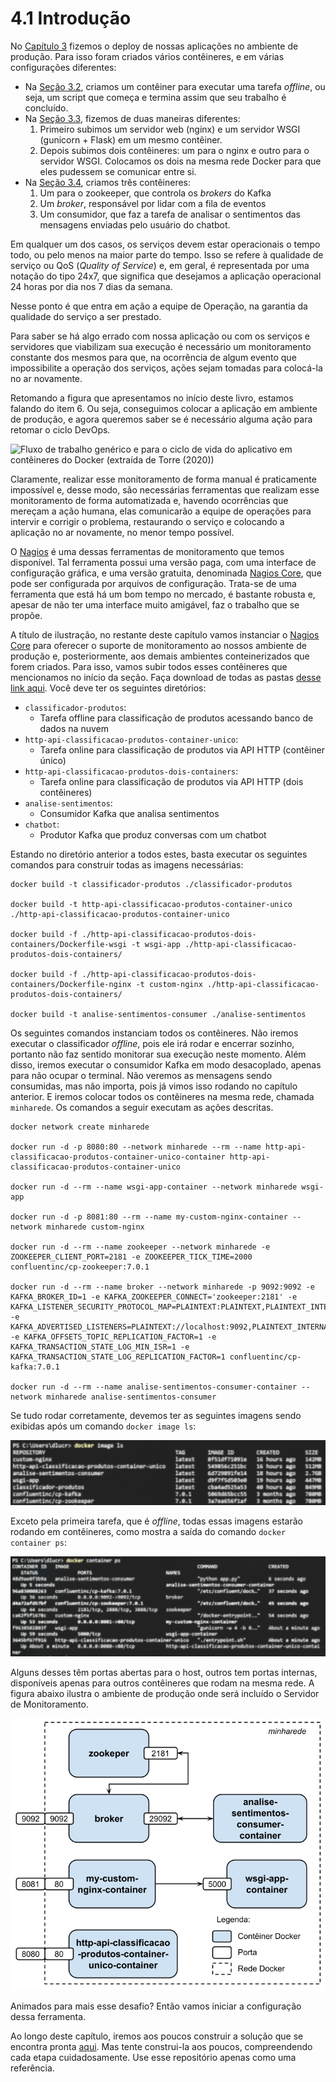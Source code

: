 # 4.1 Introdução

No [Capítulo 3](broken-reference) fizemos o deploy de nossas aplicações no ambiente de produção. Para isso foram criados vários contêineres, e em várias configurações diferentes:

* Na [Seção 3.2](../3-producao/3-2-ambiente-de-producao-parte-1.md), criamos um contêiner para executar uma tarefa _offline_, ou seja, um script que começa e termina assim que seu trabalho é concluído.
* Na [Seção 3.3](../3-producao/3-3-ambiente-de-producao-parte-2.md), fizemos de duas maneiras diferentes:
  1. Primeiro subimos um servidor web (nginx) e um servidor WSGI (gunicorn + Flask) em um mesmo contêiner.
  2. Depois subimos dois contêineres: um para o nginx e outro para o servidor WSGI. Colocamos os dois na mesma rede Docker para que eles pudessem se comunicar entre si.
* Na [Seção 3.4](../3-producao/3-4-ambiente-de-producao-parte-3.md), criamos três contêineres:
  1. Um para o zookeeper, que controla os _brokers_ do Kafka
  2. Um _broker_, responsável por lidar com a fila de eventos
  3. Um consumidor, que faz a tarefa de analisar o sentimentos das mensagens enviadas pelo usuário do chatbot.

Em qualquer um dos casos, os serviços devem estar operacionais o tempo todo, ou pelo menos na maior parte do tempo. Isso se refere à qualidade de serviço ou QoS (_Quality of Service_) e, em geral, é representada por uma notação do tipo 24x7, que significa que desejamos a aplicação operacional 24 horas por dia nos 7 dias da semana.

Nesse ponto é que entra em ação a equipe de Operação, na garantia da qualidade do serviço a ser prestado.

Para saber se há algo errado com nossa aplicação ou com os serviços e servidores que viabilizam sua execução é necessário um monitoramento constante dos mesmos para que, na ocorrência de algum evento que impossibilite a operação dos serviços, ações sejam tomadas para colocá-la no ar novamente.

Retomando a figura que apresentamos no início deste livro, estamos falando do item 6. Ou seja, conseguimos colocar a aplicação em ambiente de produção, e agora queremos saber se é necessário alguma ação para retomar o ciclo DevOps.

![Fluxo de trabalho genérico e para o ciclo de vida do aplicativo em contêineres do Docker (extraída de Torre (2020))](https://docs.microsoft.com/pt-br/dotnet/architecture/containerized-lifecycle/docker-application-lifecycle/media/containers-foundation-for-devops-collaboration/generic-end-to-enddpcker-app-life-cycle.png)

Claramente, realizar esse monitoramento de forma manual é praticamente impossível e, desse modo, são necessárias ferramentas que realizam esse monitoramento de forma automatizada e, havendo ocorrências que mereçam a ação humana, elas comunicarão a equipe de operações para intervir e corrigir o problema, restaurando o serviço e colocando a aplicação no ar novamente, no menor tempo possível.

O [Nagios](https://www.nagios.org) é uma dessas ferramentas de monitoramento que temos disponível. Tal ferramenta possui uma versão paga, com uma interface de configuração gráfica, e uma versão gratuita, denominada [Nagios Core](https://www.nagios.org/projects/nagios-core/), que pode ser configurada por arquivos de configuração. Trata-se de uma ferramenta que está há um bom tempo no mercado, é bastante robusta e, apesar de não ter uma interface muito amigável, faz o trabalho que se propõe.

A título de ilustração, no restante deste capítulo vamos instanciar o [Nagios Core](https://www.nagios.org/downloads/nagios-core/) para oferecer o suporte de monitoramento ao nossos ambiente de produção e, posteriormente, aos demais ambientes conteinerizados que forem criados. Para isso, vamos subir todos esses contêineres que mencionamos no início da seção. Faça download de todas as pastas [desse link aqui](../exemplos/aplicativos/). Você deve ter os seguintes diretórios:

* `classificador-produtos`:
  * Tarefa offline para classificação de produtos acessando banco de dados na nuvem
* `http-api-classificacao-produtos-container-unico`:
  * Tarefa online para classificação de produtos via API HTTP (contêiner único)
* `http-api-classificacao-produtos-dois-containers`:
  * Tarefa online para classificação de produtos via API HTTP (dois contêineres)
* `analise-sentimentos`:
  * Consumidor Kafka que analisa sentimentos
* `chatbot`:
  * Produtor Kafka que produz conversas com um chatbot

Estando no diretório anterior a todos estes, basta executar os seguintes comandos para construir todas as imagens necessárias:

```
docker build -t classificador-produtos ./classificador-produtos

docker build -t http-api-classificacao-produtos-container-unico ./http-api-classificacao-produtos-container-unico

docker build -f ./http-api-classificacao-produtos-dois-containers/Dockerfile-wsgi -t wsgi-app ./http-api-classificacao-produtos-dois-containers/

docker build -f ./http-api-classificacao-produtos-dois-containers/Dockerfile-nginx -t custom-nginx ./http-api-classificacao-produtos-dois-containers/

docker build -t analise-sentimentos-consumer ./analise-sentimentos
```

Os seguintes comandos instanciam todos os contêineres. Não iremos executar o classificador _offline_, pois ele irá rodar e encerrar sozinho, portanto não faz sentido monitorar sua execução neste momento. Além disso, iremos executar o consumidor Kafka em modo desacoplado, apenas para não ocupar o terminal. Não veremos as mensagens sendo consumidas, mas não importa, pois já vimos isso rodando no capítulo anterior. E iremos colocar todos os contêineres na mesma rede, chamada `minharede`. Os comandos a seguir executam as  ações descritas.

```
docker network create minharede

docker run -d -p 8080:80 --network minharede --rm --name http-api-classificacao-produtos-container-unico-container http-api-classificacao-produtos-container-unico

docker run -d --rm --name wsgi-app-container --network minharede wsgi-app

docker run -d -p 8081:80 --rm --name my-custom-nginx-container --network minharede custom-nginx

docker run -d --rm --name zookeeper --network minharede -e ZOOKEEPER_CLIENT_PORT=2181 -e ZOOKEEPER_TICK_TIME=2000 confluentinc/cp-zookeeper:7.0.1

docker run -d --rm --name broker --network minharede -p 9092:9092 -e KAFKA_BROKER_ID=1 -e KAFKA_ZOOKEEPER_CONNECT='zookeeper:2181' -e KAFKA_LISTENER_SECURITY_PROTOCOL_MAP=PLAINTEXT:PLAINTEXT,PLAINTEXT_INTERNAL:PLAINTEXT -e KAFKA_ADVERTISED_LISTENERS=PLAINTEXT://localhost:9092,PLAINTEXT_INTERNAL://broker:29092 -e KAFKA_OFFSETS_TOPIC_REPLICATION_FACTOR=1 -e KAFKA_TRANSACTION_STATE_LOG_MIN_ISR=1 -e KAFKA_TRANSACTION_STATE_LOG_REPLICATION_FACTOR=1 confluentinc/cp-kafka:7.0.1

docker run -d --rm --name analise-sentimentos-consumer-container --network minharede analise-sentimentos-consumer
```

Se tudo rodar corretamente, devemos ter as seguintes imagens sendo exibidas após um comando `docker image ls`:

![Imagens criadas até o momento](imgs/monitoramentoSetup1.png)

Exceto pela primeira tarefa, que é _offline_, todas essas imagens estarão rodando em contêineres, como mostra a saída do comando `docker container ps`:

![Contêineres rodando no momento](imgs/monitoramentoSetup2.png)

Alguns desses têm portas abertas para o host, outros tem portas internas, disponíveis apenas para outros contêineres que rodam na mesma rede. A figura abaixo ilustra o ambiente de produção onde será incluído o Servidor de Monitoramento.

![Visão geral do ambiente de produção completo](imgs/monitoramentoSetup3.png)

Animados para mais esse desafio? Então vamos iniciar a configuração dessa ferramenta.

Ao longo deste capítulo, iremos aos poucos construir a solução que se encontra pronta [aqui](../exemplos/DockerProjects/nagios/). Mas tente construi-la aos poucos, compreendendo cada etapa cuidadosamente. Use esse repositório apenas como uma referência.
